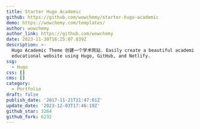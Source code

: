 ```yaml
---
title: Starter Hugo Academic
github: https://github.com/wowchemy/starter-hugo-academic
demo: https://wowchemy.com/templates/
author: wowchemy
author_link: https://github.com/wowchemy
date: 2023-11-30T16:25:07.839Z
description: >-
  Hugo Academic Theme 创建一个学术网站. Easily create a beautiful academic résumé or
  educational website using Hugo, GitHub, and Netlify.
ssg:
  - Hugo
css: []
cms: []
category:
  - Portfolio
draft: false
publish_date: '2017-11-21T21:47:01Z'
update_date: '2023-12-03T17:46:19Z'
github_star: 3264
github_fork: 6232
---
```

